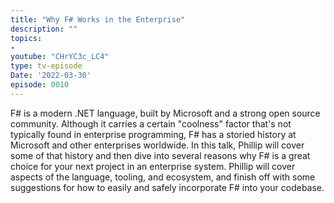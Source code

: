 ```yaml
---
title: "Why F# Works in the Enterprise"
description: ""
topics:
- 
youtube: "CHrYC3c_LC4"
type: tv-episode
Date: '2022-03-30'
episode: 0010
---
```


F# is a modern .NET language, built by Microsoft and a strong open source community. Although it carries a certain "coolness" factor that's not typically found in enterprise programming, F# has a storied history at Microsoft and other enterprises worldwide. In this talk, Phillip will cover some of that history and then dive into several reasons why F# is a great choice for your next project in an enterprise system. Phillip will cover aspects of the language, tooling, and ecosystem, and finish off with some suggestions for how to easily and safely incorporate F# into your codebase.